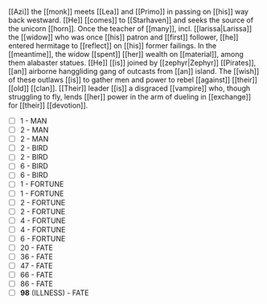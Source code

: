 [[Azi]] the [[monk]] meets [[Lea]] and [[Primo]] in passing on [[his]] way back westward. [[He]] [[comes]] to [[Starhaven]] and seeks the source of the unicorn [[horn]]. Once the teacher of [[many]], incl. [[larissa|Larissa]] the [[widow]] who was once [[his]] patron and [[first]] follower, [[he]] entered hermitage to [[reflect]] on [[his]] former failings. In the [[meantime]], the widow [[spent]] [[her]] wealth on [[material]], among them alabaster statues. [[He]] [[is]] joined by [[zephyr|Zephyr]] [[Pirates]], [[an]] airborne hanggliding gang of outcasts from [[an]] island. The [[wish]] of these outlaws [[is]] to gather men and power to rebel [[against]] [[their]] [[old]] [[clan]]. [[Their]] leader [[is]] a disgraced [[vampire]] who, though struggling to fly, lends [[her]] power in the arm of dueling in [[exchange]] for [[their]] [[devotion]].




- [ ] 1 - MAN
- [ ] 2 - MAN
- [ ] 2 - MAN
- [ ] 2 - BIRD
- [ ] 2 - BIRD
- [ ] 6 - BIRD
- [ ] 6 - BIRD
- [ ] 1 - FORTUNE
- [ ] 1 - FORTUNE
- [ ] 2 - FORTUNE
- [ ] 2 - FORTUNE
- [ ] 4 - FORTUNE
- [ ] 4 - FORTUNE
- [ ] 6 - FORTUNE
- [ ] 20 - FATE
- [ ] 36 - FATE
- [ ] 47 - FATE
- [ ] 66 - FATE
- [ ] 86 - FATE
- [ ] **98** (ILLNESS) - FATE